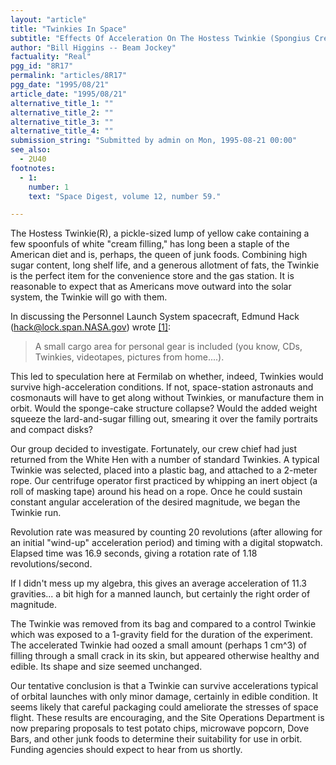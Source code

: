 ```yaml
---
layout: "article"
title: "Twinkies In Space"
subtitle: "Effects Of Acceleration On The Hostess Twinkie (Spongius Cremius)"
author: "Bill Higgins -- Beam Jockey"
factuality: "Real"
pgg_id: "8R17"
permalink: "articles/8R17"
pgg_date: "1995/08/21"
article_date: "1995/08/21"
alternative_title_1: ""
alternative_title_2: ""
alternative_title_3: ""
alternative_title_4: ""
submission_string: "Submitted by admin on Mon, 1995-08-21 00:00"
see_also:
  - 2U40
footnotes: 
  - 1:
    number: 1
    text: "Space Digest, volume 12, number 59."

---
```

<div>
<p>The Hostess Twinkie(R), a pickle-sized lump of yellow cake containing a few spoonfuls of white "cream filling," has long been a staple of the American diet and is, perhaps, the queen of junk foods. Combining high sugar content, long shelf life, and a generous allotment of fats, the Twinkie is the perfect item for the convenience store and the gas station. It is reasonable to expect that as Americans move outward into the solar system, the Twinkie will go with them.</p>
<p>In discussing the Personnel Launch System spacecraft, Edmund Hack (<a href="https://web.archive.org/web/20130205230547/mailto:hack@lock.span.NASA.gov">hack@lock.span.NASA.gov</a>) wrote <a href="#footnote-body.1" name="footnote-link.1" class="footnote-link">[1]</a>:</p>
<blockquote>A small cargo area for personal gear is included (you know, CDs, Twinkies, videotapes, pictures from home....).</blockquote>
<p>This led to speculation here at Fermilab on whether, indeed, Twinkies would survive high-acceleration conditions. If not, space-station astronauts and cosmonauts will have to get along without Twinkies, or manufacture them in orbit. Would the sponge-cake structure collapse? Would the added weight squeeze the lard-and-sugar filling out, smearing it over the family portraits and compact disks?</p>
<p>Our group decided to investigate. Fortunately, our crew chief had just returned from the White Hen with a number of standard Twinkies. A typical Twinkie was selected, placed into a plastic bag, and attached to a 2-meter rope. Our centrifuge operator first practiced by whipping an inert object (a roll of masking tape) around his head on a rope. Once he could sustain constant angular acceleration of the desired magnitude, we began the Twinkie run.</p>
<p>Revolution rate was measured by counting 20 revolutions (after allowing for an initial "wind-up" acceleration period) and timing with a digital stopwatch. Elapsed time was 16.9 seconds, giving a rotation rate of 1.18 revolutions/second.</p>
<p>If I didn't mess up my algebra, this gives an average acceleration of 11.3 gravities... a bit high for a manned launch, but certainly the right order of magnitude.</p>
<p>The Twinkie was removed from its bag and compared to a control Twinkie which was exposed to a 1-gravity field for the duration of the experiment. The accelerated Twinkie had oozed a small amount (perhaps 1 cm^3) of filling through a small crack in its skin, but appeared otherwise healthy and edible. Its shape and size seemed unchanged.</p>
<p>Our tentative conclusion is that a Twinkie can survive accelerations typical of orbital launches with only minor damage, certainly in edible condition. It seems likely that careful packaging could ameliorate the stresses of space flight. These results are encouraging, and the Site Operations Department is now preparing proposals to test potato chips, microwave popcorn, Dove Bars, and other junk foods to determine their suitability for use in orbit. Funding agencies should expect to hear from us shortly.</p>
</div>
